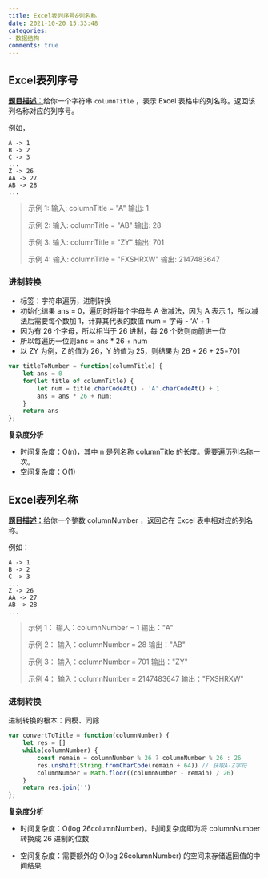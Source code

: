 ```yaml
---
title: Excel表列序号&列名称
date: 2021-10-20 15:33:48
categories:
- 数据结构
comments: true
---
```

## Excel表列序号
[**题目描述：**](https://leetcode-cn.com/problems/excel-sheet-column-number/)给你一个字符串 `columnTitle` ，表示 Excel 表格中的列名称。返回该列名称对应的列序号。

<!-- more -->

例如，

    A -> 1
    B -> 2
    C -> 3
    ...
    Z -> 26
    AA -> 27
    AB -> 28 
    ...

> 示例 1:
> 输入: columnTitle = "A"
> 输出: 1
>
> 示例 2:
> 输入: columnTitle = "AB"
> 输出: 28
>
> 示例 3:
> 输入: columnTitle = "ZY"
> 输出: 701
>
> 示例 4:
> 输入: columnTitle = "FXSHRXW"
> 输出: 2147483647



### 进制转换

- 标签：字符串遍历，进制转换
- 初始化结果 ans = 0，遍历时将每个字母与 A 做减法，因为 A 表示 1，所以减法后需要每个数加 1，计算其代表的数值 num = 字母 - ‘A’ + 1
- 因为有 26 个字母，所以相当于 26 进制，每 26 个数则向前进一位
- 所以每遍历一位则ans = ans * 26 + num
- 以 ZY 为例，Z 的值为 26，Y 的值为 25，则结果为 26 * 26 + 25=701

```js
var titleToNumber = function(columnTitle) {
    let ans = 0
    for(let title of columnTitle) {
        let num = title.charCodeAt() - 'A'.charCodeAt() + 1
        ans = ans * 26 + num;
    }
    return ans
};
```

**复杂度分析**

- 时间复杂度：O(n)，其中 n 是列名称 columnTitle 的长度。需要遍历列名称一次。
- 空间复杂度：O(1)



## Excel表列名称

[**题目描述：**](https://leetcode-cn.com/problems/excel-sheet-column-title/)给你一个整数 columnNumber ，返回它在 Excel 表中相对应的列名称。

例如：

    A -> 1
    B -> 2
    C -> 3
    ...
    Z -> 26
    AA -> 27
    AB -> 28 
    ...

> 示例 1：
> 输入：columnNumber = 1
> 输出："A"
>
> 示例 2：
> 输入：columnNumber = 28
> 输出："AB"
>
> 示例 3：
> 输入：columnNumber = 701
> 输出："ZY"
>
> 示例 4：
> 输入：columnNumber = 2147483647
> 输出："FXSHRXW"



### 进制转换

进制转换的根本：同模、同除

```js
var convertToTitle = function(columnNumber) {
    let res = []
    while(columnNumber) {
        const remain = columnNumber % 26 ? columnNumber % 26 : 26
        res.unshift(String.fromCharCode(remain + 64)) // 获取A-Z字符
        columnNumber = Math.floor((columnNumber - remain) / 26)
    }
    return res.join('')
};
```

**复杂度分析**

- 时间复杂度：O(log 26columnNumber)。时间复杂度即为将 columnNumber 转换成 26 进制的位数

- 空间复杂度：需要额外的 O(log 26columnNumber) 的空间来存储返回值的中间结果

